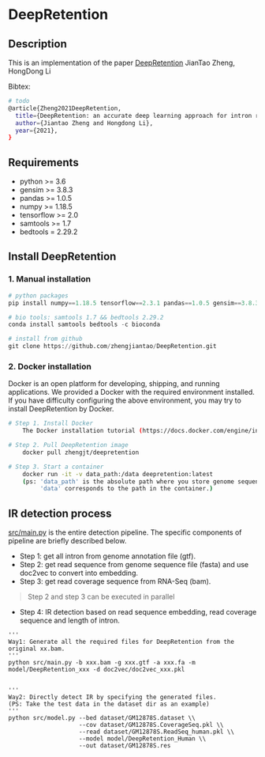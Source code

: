 # DeepRetention
## Description
This is an implementation of the paper [DeepRetention](http://xxx) JianTao Zheng, HongDong Li

Bibtex:
```sh
# todo
@article{Zheng2021DeepRetention,
  title={DeepRetention: an accurate deep learning approach for intron retention detection.},
  author={Jiantao Zheng and Hongdong Li},
  year={2021},
}
```
## Requirements
* python >= 3.6
* gensim >= 3.8.3
* pandas >= 1.0.5
* numpy >= 1.18.5
* tensorflow >= 2.0
* samtools >= 1.7
* bedtools = 2.29.2

## Install DeepRetention
### 1. Manual installation
```python
# python packages
pip install numpy==1.18.5 tensorflow==2.3.1 pandas==1.0.5 gensim==3.8.3

# bio tools: samtools 1.7 && bedtools 2.29.2
conda install samtools bedtools -c bioconda

# install from github
git clone https://github.com/zhengjiantao/DeepRetention.git
```

### 2. Docker installation
Docker is an open platform for developing, shipping, and running applications. We provided a Docker with the required environment installed. If you have difficulty configuring the above environment, you may try to install DeepRetention by Docker.
```sh
# Step 1. Install Docker
    The Docker installation tutorial (https://docs.docker.com/engine/install/ubuntu/) is quite detailed, so we are not going to describe.

# Step 2. Pull DeepRetention image
    docker pull zhengjt/deepretention

# Step 3. Start a container
    docker run -it -v data_path:/data deepretention:latest
    (ps: 'data_path' is the absolute path where you store genome sequence and gtf files.
         'data' corresponds to the path in the container.)
```


## IR detection process
[src/main.py](https://github.com/zhengjiantao/DeepRetention/blob/main/src/main.py) is the entire detection pipeline. 
The specific components of pipeline are briefly described below.
* Step 1: get all intron from genome annotation file (gtf).
* Step 2: get read sequence from genome sequence file (fasta) and use doc2vec to convert into embedding.
* Step 3: get read coverage sequence from RNA-Seq (bam).
>Step 2 and step 3 can be executed in parallel
* Step 4: IR detection based on read sequence embedding, read coverage sequence and length of intron.

```
'''
Way1: Generate all the required files for DeepRetention from the original xx.bam.
'''
python src/main.py -b xxx.bam -g xxx.gtf -a xxx.fa -m model/DeepRetention_xxx -d doc2vec/doc2vec_xxx.pkl


'''
Way2: Directly detect IR by specifying the generated files.
(PS: Take the test data in the dataset dir as an example)
'''
python src/model.py --bed dataset/GM12878S.dataset \\
                    --cov dataset/GM12878S.CoverageSeq.pkl \\
                    --read dataset/GM12878S.ReadSeq_human.pkl \\
                    --model model/DeepRetention_Human \\
                    --out dataset/GM12878S.res
```